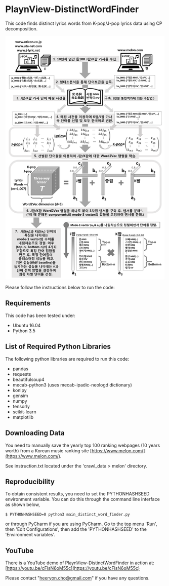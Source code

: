 # PlaynView-DistinctWordFinder

This code finds distinct lyrics words from K-pop/J-pop lyrics data using CP decomposition.

![](https://github.com/heeryoncho/playnview_distinctwordfinder/blob/master/docs/flow.png)


Please follow the instructions below to run the code:

## Requirements
This code has been tested under:
* Ubuntu 16.04
* Python 3.5

## List of Required Python Libraries
The following python libraries are required to run this code:
* pandas
* requests
* beautifulsoup4
* mecab-python3 (uses mecab-ipadic-neologd dictionary)
* konlpy
* gensim
* numpy
* tensorly
* scikit-learn
* matplotlib

## Downloading Data
You need to manually save the yearly top 100 ranking webpages (10 years worth) from a Korean music ranking site [https://www.melon.com/](https://www.melon.com/).

See instruction.txt located under the 'crawl_data > melon' directory.

## Reproducibility
To obtain consistent results, you need to set the PYTHONHASHSEED environment variable. You can do this through the command line interface as shown below,
```
$ PYTHONHASHSEED=0 python3 main_distinct_word_finder.py
```
or through PyCharm if you are using PyCharm. Go to the top menu 'Run', then 'Edit Configurations', then add the 'PYTHONHASHSEED' to the 'Environment variables'.


## YouTube
There is a YouTube demo of PlaynView-DistinctWordFinder in action at:
[https://youtu.be/cFlsN6oM55c](https://youtu.be/cFlsN6oM55c)

Please contact "heeryon.cho@gmail.com" if you have any questions.
